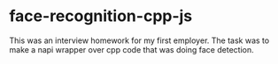 # face-recognition-cpp-js

This was an interview homework for my first employer.
The task was to make a napi wrapper over cpp code that was doing face detection.
